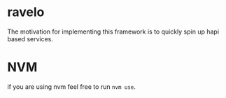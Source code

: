 # ravelo

The motivation for implementing this framework is to quickly spin up
hapi based services.

# NVM
if you are using nvm feel free to run `nvm use`.
